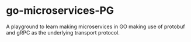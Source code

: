 # go-microservices-PG
A playground to learn making microservices in GO making use of protobuf and gRPC as the underlying transport protocol.
